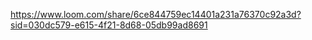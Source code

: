 https://www.loom.com/share/6ce844759ec14401a231a76370c92a3d?sid=030dc579-e615-4f21-8d68-05db99ad8691